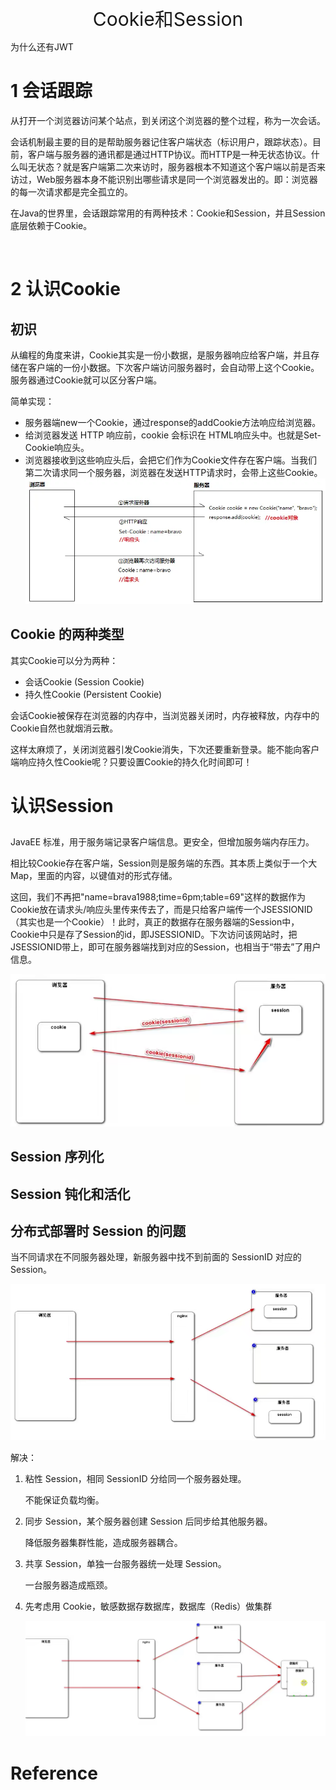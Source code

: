 <p align="center">
   <a style="font-size:30px;"> Cookie和Session </a>

</p>

为什么还有JWT

# 1 会话跟踪
从打开一个浏览器访问某个站点，到关闭这个浏览器的整个过程，称为一次会话。

会话机制最主要的目的是帮助服务器记住客户端状态（标识用户，跟踪状态）。目前，客户端与服务器的通讯都是通过HTTP协议。而HTTP是一种无状态协议。什么叫无状态？就是客户端第二次来访时，服务器根本不知道这个客户端以前是否来访过，Web服务器本身不能识别出哪些请求是同一个浏览器发出的。即：浏览器的每一次请求都是完全孤立的。


在Java的世界里，会话跟踪常用的有两种技术：Cookie和Session，并且Session底层依赖于Cookie。

<br>

# 2 认识Cookie
## 初识

从编程的角度来讲，Cookie其实是一份小数据，是服务器响应给客户端，并且存储在客户端的一份小数据。下次客户端访问服务器时，会自动带上这个Cookie。服务器通过Cookie就可以区分客户端。

简单实现：

- 服务器端new一个Cookie，通过response的addCookie方法响应给浏览器。
- 给浏览器发送 HTTP 响应前，cookie 会标识在 HTML响应头中。也就是Set-Cookie响应头。
- 浏览器接收到这些响应头后，会把它们作为Cookie文件存在客户端。当我们第二次请求同一个服务器，浏览器在发送HTTP请求时，会带上这些Cookie。
    ![2024-04-16-16-46-36.png](assets/2024-04-16-16-46-36.png)

## Cookie 的两种类型

其实Cookie可以分为两种：

- 会话Cookie (Session Cookie)
- 持久性Cookie (Persistent Cookie)

会话Cookie被保存在浏览器的内存中，当浏览器关闭时，内存被释放，内存中的Cookie自然也就烟消云散。

这样太麻烦了，关闭浏览器引发Cookie消失，下次还要重新登录。能不能向客户端响应持久性Cookie呢？只要设置Cookie的持久化时间即可！

# 认识Session

##

JavaEE 标准，用于服务端记录客户端信息。更安全，但增加服务端内存压力。

相比较Cookie存在客户端，Session则是服务端的东西。其本质上类似于一个大Map，里面的内容，以键值对的形式存储。

这回，我们不再把"name=brava1988;time=6pm;table=69"这样的数据作为Cookie放在请求头/响应头里传来传去了，而是只给客户端传一个JSESSIONID（其实也是一个Cookie）！此时，真正的数据存在服务器端的Session中，Cookie中只是存了Session的id，即JSESSIONID。下次访问该网站时，把JSESSIONID带上，即可在服务器端找到对应的Session，也相当于“带去”了用户信息。

  ![2024-04-16-20-12-23.png](assets/2024-04-16-20-12-23.png)

## Session 序列化

## Session 钝化和活化


## 分布式部署时 Session 的问题

当不同请求在不同服务器处理，新服务器中找不到前面的 SessionID 对应的 Session。
    
![2024-04-16-20-20-15.png](assets/2024-04-16-20-20-15.png)


解决：
1. 粘性 Session，相同 SessionID 分给同一个服务器处理。

    不能保证负载均衡。

2. 同步 Session，某个服务器创建 Session 后同步给其他服务器。

    降低服务器集群性能，造成服务器耦合。

3. 共享 Session，单独一台服务器统一处理 Session。

    一台服务器造成瓶颈。

4. 先考虑用 Cookie，敏感数据存数据库，数据库（Redis）做集群
   
   ![2024-04-16-20-26-59.png](assets/2024-04-16-20-26-59.png)



# Reference